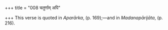 +++
title = "008 चतुर्णाम् अपि"

+++
This verse is quoted in *Aparārka*, (p. 169);—and in *Madanapārijāta*,
(p. 216).


